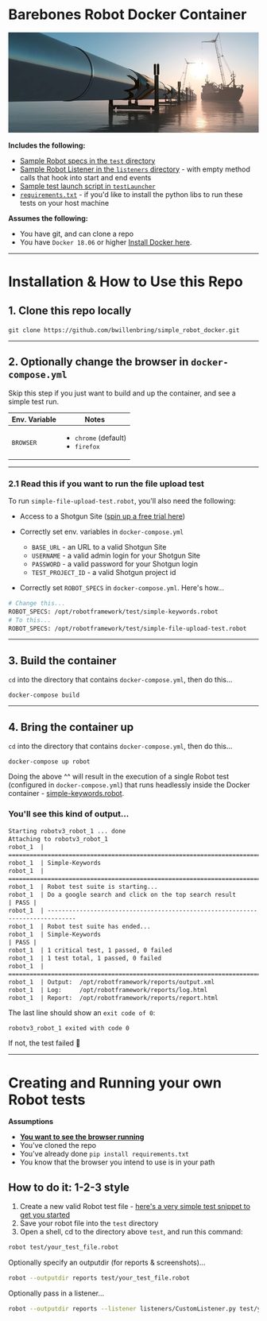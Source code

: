 # Barebones Robot Docker Container


[repoImage]: fixtures/pipeline.jpg "Barebones Robot Docker Container"

![repoImage]

**Includes the following:**
- [Sample Robot specs in the `test` directory](test/)
- [Sample Robot Listener in the `listeners` directory](listeners/CustomListener.py) - with empty method calls that hook into start and end events
- [Sample test launch script in `testLauncher`](testLauncher/testLauncher.py)
- [`requirements.txt`](requirements.txt) - if you'd like to install the python libs to run these tests on your host machine

**Assumes the following:**
- You have git, and can clone a repo
- You have `Docker 18.06` or higher [Install Docker here](https://docs.docker.com/install/).

----

# Installation & How to Use this Repo
## 1. Clone this repo locally
```
git clone https://github.com/bwillenbring/simple_robot_docker.git
```

----

## 2. Optionally change the browser in `docker-compose.yml`
Skip this step if you just want to build and up the container, and see a simple test run.

| Env. Variable | Notes |
| ------------- | ----- |
| `BROWSER` | <ul><li>`chrome` (default)</li><li>`firefox`</li></ul> |

----

### 2.1 Read this if you want to run the file upload test
To run `simple-file-upload-test.robot`, you'll also need the following:
- Access to a Shotgun Site ([spin up a free trial here](https://www.shotgunsoftware.com/trial/))
- Correctly set env. variables in `docker-compose.yml`
  - `BASE_URL` - an URL to a valid Shotgun Site
  - `USERNAME` - a valid admin login for your Shotgun Site
  - `PASSWORD` - a valid password for your Shotgun login
  - `TEST_PROJECT_ID` - a valid Shotgun project id


- Correctly set `ROBOT_SPECS` in `docker-compose.yml`. Here's how...
```bash
# Change this...
ROBOT_SPECS: /opt/robotframework/test/simple-keywords.robot
# To this...
ROBOT_SPECS: /opt/robotframework/test/simple-file-upload-test.robot
```

----

## 3. Build the container
`cd` into the directory that contains `docker-compose.yml`, then do this...
```
docker-compose build
```

----

## 4. Bring the container up
`cd` into the directory that contains `docker-compose.yml`, then do this...
```
docker-compose up robot
```
Doing the above ^^ will result in the execution of a single Robot test (configured in `docker-compose.yml`) that runs headlessly inside the Docker container - [simple-keywords.robot](test/simple-keywords.robot).

### You'll see this kind of output...
```
Starting robotv3_robot_1 ... done
Attaching to robotv3_robot_1
robot_1  | ==============================================================================
robot_1  | Simple-Keywords                                                               
robot_1  | ==============================================================================
robot_1  | Robot test suite is starting...
robot_1  | Do a google search and click on the top search result                 | PASS |
robot_1  | ------------------------------------------------------------------------------
robot_1  | Robot test suite has ended...
robot_1  | Simple-Keywords                                                       | PASS |
robot_1  | 1 critical test, 1 passed, 0 failed
robot_1  | 1 test total, 1 passed, 0 failed
robot_1  | ==============================================================================
robot_1  | Output:  /opt/robotframework/reports/output.xml
robot_1  | Log:     /opt/robotframework/reports/log.html
robot_1  | Report:  /opt/robotframework/reports/report.html
```
The last line should show an `exit code of 0`:
```
robotv3_robot_1 exited with code 0
```
If not, the test failed :grimacing:

----

# Creating and Running your own Robot tests
**Assumptions**
- <u>**You want to see the browser running**</u>
- You've cloned the repo
- You've already done `pip install requirements.txt`
- You know that the browser you intend to use is in your path

## How to do it: 1-2-3 style

1. Create a new valid Robot test file - [here's a very simple test snippet to get you started](test/simple-keywords.robot)
1. Save your robot file into the `test` directory
1. Open a shell, cd to the directory above `test`, and run this command: <br/>
```bash
robot test/your_test_file.robot
```
Optionally specify an outputdir (for reports & screenshots)...
```bash
robot --outputdir reports test/your_test_file.robot
```
Optionally pass in a listener...
```bash
robot --outputdir reports --listener listeners/CustomListener.py test/your_test_file.robot
```
